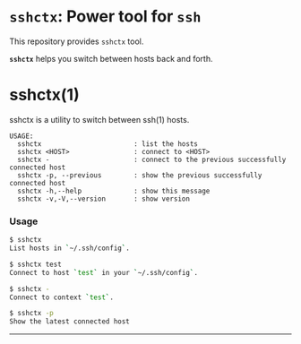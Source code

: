# `sshctx`: Power tool for `ssh`

This repository provides `sshctx` tool.

**`sshctx`** helps you switch between hosts back and forth.

# sshctx(1)

sshctx is a utility to switch between ssh(1) hosts.

```
USAGE:
  sshctx                       : list the hosts
  sshctx <HOST>                : connect to <HOST>
  sshctx -                     : connect to the previous successfully connected host
  sshctx -p, --previous        : show the previous successfully connected host
  sshctx -h,--help             : show this message
  sshctx -v,-V,--version       : show version
```

### Usage

```sh
$ sshctx
List hosts in `~/.ssh/config`.

$ sshctx test
Connect to host `test` in your `~/.ssh/config`.

$ sshctx -
Connect to context `test`.

$ sshctx -p
Show the latest connected host
```

-----
